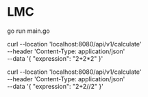 # LMC


go run main.go

curl --location 'localhost:8080/api/v1/calculate' \
--header 'Content-Type: application/json' \
--data '{
"expression": "2+2*2"
}'


curl --location 'localhost:8080/api/v1/calculate' \
--header 'Content-Type: application/json' \
--data '{
"expression": "2+2//2"
}'
